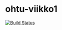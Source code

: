 # ohtu-viikko1
[![Build Status](https://travis-ci.org/Etsku520/ohtu-viikko1.svg?branch=master)](https://travis-ci.org/Etsku520/ohtu-viikko1)
